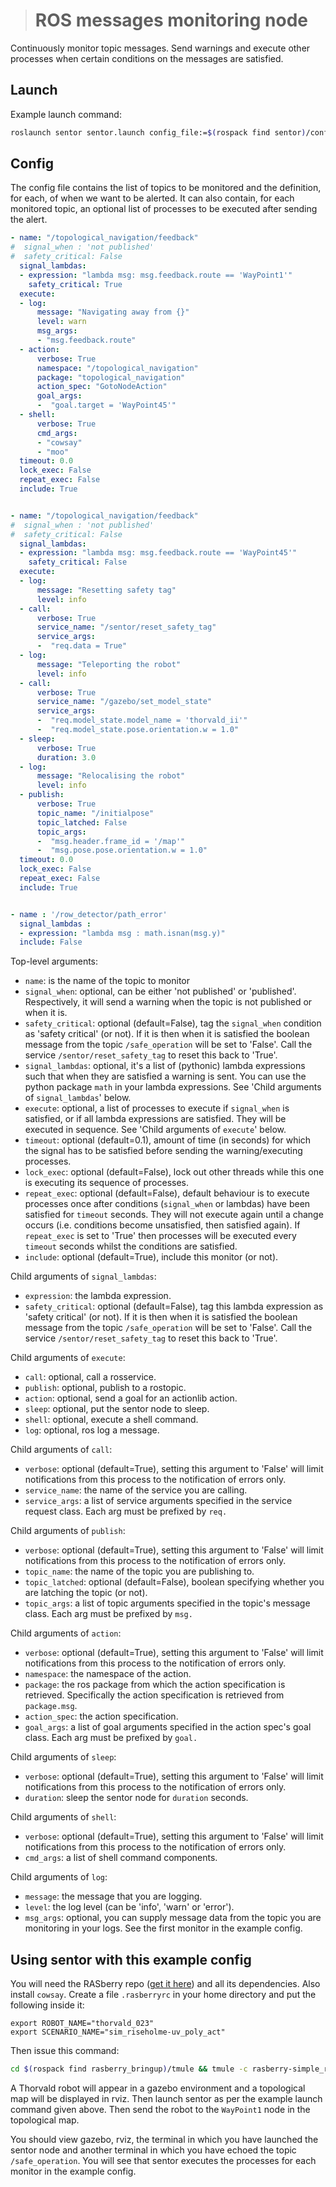 ﻿


> # ROS messages monitoring node

Continuously monitor topic messages. Send warnings and execute other processes when certain conditions on the messages are satisfied. 

## Launch

Example launch command:

```sh
roslaunch sentor sentor.launch config_file:=$(rospack find sentor)/config/execute.yaml
```

## Config

The config file contains the list of topics to be monitored and the definition, for each, of when we want to be alerted. It can also contain, for each monitored topic, an optional list of processes to be executed after sending the alert.

```yaml
- name: "/topological_navigation/feedback"
#  signal_when : 'not published'
#  safety_critical: False
  signal_lambdas:
  - expression: "lambda msg: msg.feedback.route == 'WayPoint1'"
    safety_critical: True
  execute:
  - log:
      message: "Navigating away from {}"
      level: warn
      msg_args:
      - "msg.feedback.route"
  - action:
      verbose: True
      namespace: "/topological_navigation"
      package: "topological_navigation"
      action_spec: "GotoNodeAction"
      goal_args:
      -  "goal.target = 'WayPoint45'"
  - shell:
      verbose: True
      cmd_args:
      - "cowsay"
      - "moo"
  timeout: 0.0
  lock_exec: False
  repeat_exec: False
  include: True                  


- name: "/topological_navigation/feedback"
#  signal_when : 'not published'
#  safety_critical: False
  signal_lambdas:
  - expression: "lambda msg: msg.feedback.route == 'WayPoint45'"
    safety_critical: False
  execute:
  - log:
      message: "Resetting safety tag"
      level: info
  - call:
      verbose: True
      service_name: "/sentor/reset_safety_tag"
      service_args:
      -  "req.data = True"
  - log:
      message: "Teleporting the robot"
      level: info
  - call:
      verbose: True
      service_name: "/gazebo/set_model_state"
      service_args:
      -  "req.model_state.model_name = 'thorvald_ii'"
      -  "req.model_state.pose.orientation.w = 1.0"
  - sleep:
      verbose: True
      duration: 3.0
  - log:
      message: "Relocalising the robot"
      level: info
  - publish:
      verbose: True
      topic_name: "/initialpose"
      topic_latched: False
      topic_args:
      -  "msg.header.frame_id = '/map'"
      -  "msg.pose.pose.orientation.w = 1.0"
  timeout: 0.0
  lock_exec: False
  repeat_exec: False
  include: True   


- name : '/row_detector/path_error'
  signal_lambdas :
  - expression: "lambda msg : math.isnan(msg.y)"
  include: False 
```
Top-level arguments:
- `name`: is the name of the topic to monitor
- `signal_when`: optional, can be either 'not published' or 'published'. Respectively, it will send a warning when the topic is not published or when it is.
- `safety_critical`: optional (default=False), tag the `signal_when` condition as 'safety critical' (or not). If it is then when it is satisfied the boolean message from the topic `/safe_operation` will be set to 'False'. Call the service `/sentor/reset_safety_tag` to reset this back to 'True'.
- `signal_lambdas`: optional, it's a list of (pythonic) lambda expressions such that when they are satisfied a warning is sent. You can use the python package `math` in your lambda expressions. See 'Child arguments of `signal_lambdas`' below.
- `execute`: optional, a list of processes to execute if `signal_when` is satisfied, or if all lambda expressions are satisfied. They will be executed in sequence. See 'Child arguments of `execute`' below. 
- `timeout`: optional (default=0.1), amount of time (in seconds) for which the signal has to be satisfied before sending the warning/executing processes.
- `lock_exec`: optional (default=False), lock out other threads while this one is executing its sequence of processes.
- `repeat_exec`: optional (default=False), default behaviour is to execute processes once after conditions (`signal_when` or lambdas) have been satisfied for `timeout` seconds.  They will not execute again until a change occurs (i.e. conditions become unsatisfied, then satisfied again). If `repeat_exec` is set to 'True' then processes will be executed every `timeout` seconds whilst the conditions are satisfied.
- `include`:  optional (default=True), include this monitor (or not).

Child arguments of `signal_lambdas`:
- `expression`: the lambda expression.
- `safety_critical`: optional (default=False), tag this lambda expression as 'safety critical' (or not). If it is then when it is satisfied the boolean message from the topic `/safe_operation` will be set to 'False'. Call the service `/sentor/reset_safety_tag` to reset this back to 'True'.

Child arguments of `execute`:
- `call`: optional, call a rosservice.
- `publish`: optional, publish to a rostopic.
- `action`: optional, send a goal for an actionlib action.
- `sleep`: optional, put the sentor node to sleep.
- `shell`: optional, execute a shell command.
- `log`:  optional, ros log a message.

Child arguments of `call`:
- `verbose`: optional (default=True), setting this argument to 'False' will limit notifications from this process to the notification of errors only. 
- `service_name`: the name of the service you are calling.
- `service_args`: a list of service arguments specified in the service request class. Each arg must be prefixed by `req.`

Child arguments of `publish`:
- `verbose`: optional (default=True), setting this argument to 'False' will limit notifications from this process to the notification of errors only. 
- `topic_name`: the name of the topic you are publishing to. 
- `topic_latched`: optional (default=False), boolean specifying whether you are latching the topic (or not).
- `topic_args`: a list of topic arguments specified in the topic's message class. Each arg must be prefixed by `msg.`

Child arguments of `action`:
- `verbose`: optional (default=True), setting this argument to 'False' will limit notifications from this process to the notification of errors only. 
- `namespace`: the namespace of the action.
- `package`: the ros package from which the action specification is retrieved. Specifically the action specification is retrieved from `package.msg`. 
- `action_spec`: the action specification.
- `goal_args`: a list of goal arguments specified in the action spec's goal class. Each arg must be prefixed by `goal.`

Child arguments of `sleep`:
- `verbose`:  optional (default=True), setting this argument to 'False' will limit notifications from this process to the notification of errors only. 
- `duration`: sleep the sentor node for `duration` seconds.

Child arguments of `shell`:
- `verbose`: optional (default=True), setting this argument to 'False' will limit notifications from this process to the notification of errors only. 
- `cmd_args`: a list of shell command components.

Child arguments of `log`:
- `message`: the message that you are logging.
- `level`: the log level (can be 'info', 'warn' or 'error').
- `msg_args`: optional, you can supply message data from the topic you are monitoring in your logs. See the first monitor in the example config.

## Using sentor with this example config
You will need the RASberry repo (<a href="https://github.com/LCAS/RASberry">get it here</a>) and all its dependencies. Also install `cowsay`. Create a file `.rasberryrc` in your home directory and put the following inside it:

`export ROBOT_NAME="thorvald_023"`<br />
`export SCENARIO_NAME="sim_riseholme-uv_poly_act"`  

Then issue this command:
```sh
cd $(rospack find rasberry_bringup)/tmule && tmule -c rasberry-simple_robot_corner_hokuyos.yaml -W 3 launch
```
A Thorvald robot will appear in a gazebo environment and a topological map will be displayed in rviz. Then launch sentor as per the example launch command given above. Then send the robot to the `WayPoint1` node in the topological map. 

You should view gazebo, rviz, the terminal in which you have launched the sentor node and another terminal in which you have echoed the topic `/safe_operation`. You will see that sentor executes the processes for each monitor in the example config. 
